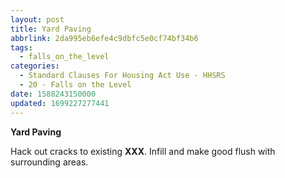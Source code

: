 ```yaml
---
layout: post
title: Yard Paving
abbrlink: 2da995eb6efe4c9dbfc5e0cf74bf34b6
tags:
  - falls_on_the_level
categories:
  - Standard Clauses For Housing Act Use - HHSRS
  - 20 - Falls on the Level
date: 1588243150000
updated: 1699227277441
---
```


**Yard Paving**

Hack out cracks to existing **XXX**. Infill and make good flush with surrounding areas.
